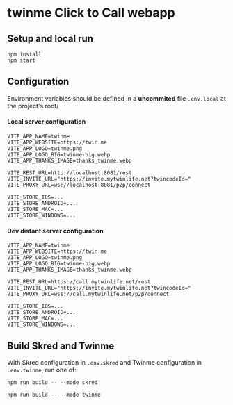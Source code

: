 # twinme Click to Call webapp

## Setup and local run

```
npm install
npm start
```

## Configuration

Environment variables should be defined in a **uncommited** file `.env.local` at the project's root/

#### Local server configuration

```
VITE_APP_NAME=twinme
VITE_APP_WEBSITE=https://twin.me
VITE_APP_LOGO=twinme.png
VITE_APP_LOGO_BIG=twinme-big.webp
VITE_APP_THANKS_IMAGE=thanks_twinme.webp

VITE_REST_URL=http://localhost:8081/rest
VITE_INVITE_URL="https://invite.mytwinlife.net?twincodeId="
VITE_PROXY_URL=ws://localhost:8081/p2p/connect

VITE_STORE_IOS=...
VITE_STORE_ANDROID=...
VITE_STORE_MAC=...
VITE_STORE_WINDOWS=...
```

#### Dev distant server configuration

```
VITE_APP_NAME=twinme
VITE_APP_WEBSITE=https://twin.me
VITE_APP_LOGO=twinme.png
VITE_APP_LOGO_BIG=twinme-big.webp
VITE_APP_THANKS_IMAGE=thanks_twinme.webp

VITE_REST_URL=https://call.mytwinlife.net/rest
VITE_INVITE_URL="https://invite.mytwinlife.net?twincodeId="
VITE_PROXY_URL=wss://call.mytwinlife.net/p2p/connect

VITE_STORE_IOS=...
VITE_STORE_ANDROID=...
VITE_STORE_MAC=...
VITE_STORE_WINDOWS=...
```

## Build Skred and Twinme

With Skred configuration in `.env.skred` and Twinme configuration in `.env.twinme`, run one of:

```
npm run build -- --mode skred
```

```
npm run build -- --mode twinme
```
